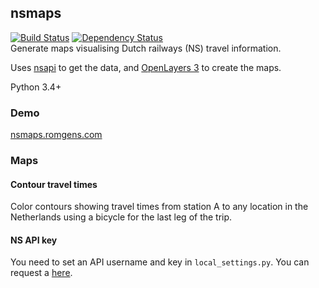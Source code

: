 ## nsmaps

[![Build Status](https://travis-ci.org/bartromgens/nsmaps.svg?branch=master)](https://travis-ci.org/bartromgens/nsmaps) [![Dependency Status](https://gemnasium.com/bartromgens/nsmaps.svg)](https://gemnasium.com/bartromgens/nsmaps)  
Generate maps visualising Dutch railways (NS) travel information. 

Uses [nsapi](https://github.com/aquatix/ns-api) to get the data, and [OpenLayers 3](https://github.com/openlayers/ol3) to create the maps. 

Python 3.4+

### Demo

[nsmaps.romgens.com](http://nsmaps.romgens.com)

### Maps

#### Contour travel times

Color contours showing travel times from station A to any location in the Netherlands using a bicycle for the last leg of the trip. 

#### NS API key 

You need to set an API username and key in `local_settings.py`. 
You can request a [here](http://www.ns.nl/en/travel-information/ns-api).
